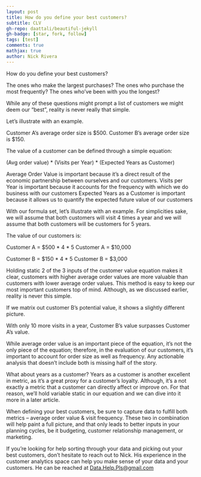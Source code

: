 ```yaml
---
layout: post
title: How do you define your best customers? 
subtitle: CLV
gh-repo: daattali/beautiful-jekyll
gh-badge: [star, fork, follow]
tags: [test]
comments: true
mathjax: true
author: Nick Rivera
---
```


How do you define your best customers? 

The ones who make the largest purchases? 
The ones who purchase the most frequently? 
The ones who’ve been with you the longest? 

While any of these questions might prompt a list of customers we might deem our “best”, reality is never really that simple. 

Let’s illustrate with an example. 

Customer A’s average order size is $500. 
Customer B’s average order size is $150. 


The value of a customer can be defined through a simple equation:

 (Avg order value) * (Visits per Year) * (Expected Years as Customer)

Average Order Value is important because it’s a direct result of the economic partnership between ourselves and our customers. 
Visits per Year is important because it accounts for the frequency with which we do business with our customers
Expected Years as a Customer is important because it allows us to quantify the expected future value of our customers 

With our formula set, let’s illustrate with an example. For simplicities sake, we will assume that both customers will visit 4 times a year and we will assume that both customers will be customers for 5 years. 

The value of our customers is:

Customer A = $500 * 4 * 5
Customer A = $10,000

Customer B = $150 * 4 * 5
Customer B = $3,000

Holding static 2 of the 3 inputs of the customer value equation makes it clear, customers with higher average order values are more valuable than customers with lower average order values. 
This method is easy to keep our most important customers top of mind. Although, as we discussed earlier, reality is never this simple. 

If we matrix out customer B’s potential value, it shows a slightly different picture. 



With only 10 more visits in a year, Customer B’s value surpasses Customer A’s value. 

While average order value is an important piece of the equation, it’s not the only piece of the equation; therefore, in the evaluation of our customers, it’s important to account for order size as well as frequency. Any actionable analysis that doesn’t include both is missing half of the story. 

What about years as a customer? Years as a customer is another excellent in metric, as it’s a great proxy for a customer’s loyalty. Although, it’s a not exactly a metric that a 
customer can directly affect or improve on. For that reason, we’ll hold variable static in our equation and we can dive into it more in a later article. 

When defining your best customers, be sure to capture data to fulfill both metrics – average order value & visit frequency. These two in combination will help paint a full picture, and that only leads to better inputs in your planning cycles, be it budgeting, customer relationship management, or marketing. 

If you’re looking for help sorting through your data and picking out your best customers, don’t hesitate to reach out to Nick. His experience in the customer analytics space can help you make sense of your data and your customers. He can be reached at Data.Help.Pls@gmail.com 